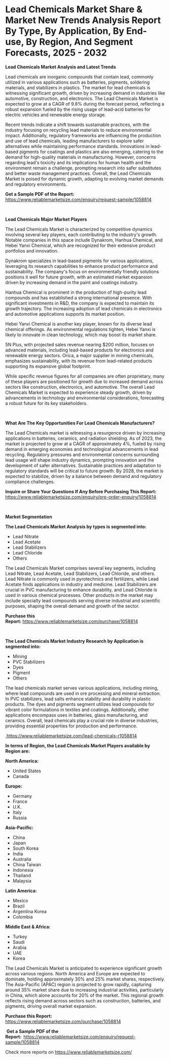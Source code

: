 <p><h1>Lead Chemicals Market Share & Market New Trends Analysis Report By Type, By Application, By End-use, By Region, And Segment Forecasts, 2025 - 2032</h1></p><p><strong>Lead Chemicals Market Analysis and Latest Trends</strong></p>
<p><p>Lead chemicals are inorganic compounds that contain lead, commonly utilized in various applications such as batteries, pigments, soldering materials, and stabilizers in plastics. The market for lead chemicals is witnessing significant growth, driven by increasing demand in industries like automotive, construction, and electronics. The Lead Chemicals Market is expected to grow at a CAGR of 9.8% during the forecast period, reflecting a robust expansion fueled by the rising usage of lead-acid batteries for electric vehicles and renewable energy storage.</p><p>Recent trends indicate a shift towards sustainable practices, with the industry focusing on recycling lead materials to reduce environmental impact. Additionally, regulatory frameworks are influencing the production and use of lead chemicals, leading manufacturers to explore safer alternatives while maintaining performance standards. Innovations in lead-based pigments for coatings and plastics are also emerging, catering to the demand for high-quality materials in manufacturing. However, concerns regarding lead's toxicity and its implications for human health and the environment remain a challenge, prompting research into safer substitutes and better waste management practices. Overall, the Lead Chemicals Market is poised for dynamic growth, adapting to evolving market demands and regulatory environments.</p></p>
<p><strong>Get a Sample PDF of the Report:&nbsp;</strong> <a href="https://www.reliablemarketsize.com/enquiry/request-sample/1058814?utm_campaign=3504&utm_medium=2&utm_source=Github&utm_content=ia&utm_term=31032025&utm_id=lead-chemicals">https://www.reliablemarketsize.com/enquiry/request-sample/1058814</a></p>
<p>&nbsp;</p>
<p><strong>Lead Chemicals Major Market Players</strong></p>
<p><p>The Lead Chemicals Market is characterized by competitive dynamics involving several key players, each contributing to the industry's growth. Notable companies in this space include Dynakrom, Hanhua Chemical, and Hebei Yanxi Chemical, which are recognized for their extensive product portfolios and innovation.</p><p>Dynakrom specializes in lead-based pigments for various applications, leveraging its research capabilities to enhance product performance and sustainability. The company's focus on environmentally friendly solutions positions it well for future growth, with an estimated market expansion driven by increasing demand in the paint and coatings industry.</p><p>Hanhua Chemical is prominent in the production of high-purity lead compounds and has established a strong international presence. With significant investments in R&D, the company is expected to maintain its growth trajectory. The increasing adoption of lead chemicals in electronics and automotive applications supports its market position.</p><p>Hebei Yanxi Chemical is another key player, known for its diverse lead chemical offerings. As environmental regulations tighten, Hebei Yanxi is likely to innovate in clean technology, which may boost its market share.</p><p>5N Plus, with projected sales revenue nearing $200 million, focuses on advanced materials, including lead-based products for electronics and renewable energy sectors. Orica, a major supplier in mining chemicals, emphasizes sustainability, with its revenue from lead-related products supporting its expansive global footprint.</p><p>While specific revenue figures for all companies are often proprietary, many of these players are positioned for growth due to increased demand across sectors like construction, electronics, and automotive. The overall Lead Chemicals Market is expected to experience steady growth, driven by advancements in technology and environmental considerations, forecasting a robust future for its key stakeholders.</p></p>
<p>&nbsp;</p>
<p><strong>What Are The Key Opportunities For Lead Chemicals Manufacturers?</strong></p>
<p><p>The Lead Chemicals market is witnessing a resurgence driven by increasing applications in batteries, ceramics, and radiation shielding. As of 2023, the market is projected to grow at a CAGR of approximately 4%, fueled by rising demand in emerging economies and technological advancements in lead recycling. Regulatory pressures and environmental concerns surrounding lead usage will shape industry dynamics, prompting innovation and the development of safer alternatives. Sustainable practices and adaptation to regulatory standards will be critical to future growth. By 2028, the market is expected to stabilize, driven by a balance between demand and regulatory compliance challenges.</p></p>
<p><strong>Inquire or Share Your Questions If Any Before Purchasing This Report:</strong> <a href="https://www.reliablemarketsize.com/enquiry/pre-order-enquiry/1058814?utm_campaign=3504&utm_medium=2&utm_source=Github&utm_content=ia&utm_term=31032025&utm_id=lead-chemicals">https://www.reliablemarketsize.com/enquiry/pre-order-enquiry/1058814</a></p>
<p>&nbsp;</p>
<p><strong>Market Segmentation</strong></p>
<p><strong>The Lead Chemicals Market Analysis by types is segmented into:</strong></p>
<p><ul><li>Lead Nitrate</li><li>Lead Acetate</li><li>Lead Stabilizers</li><li>Lead Chloride</li><li>Others</li></ul></p>
<p><p>The Lead Chemicals Market comprises several key segments, including Lead Nitrate, Lead Acetate, Lead Stabilizers, Lead Chloride, and others. Lead Nitrate is commonly used in pyrotechnics and fertilizers, while Lead Acetate finds applications in industry and medicine. Lead Stabilizers are crucial in PVC manufacturing to enhance durability, and Lead Chloride is used in various chemical processes. Other products in the market may include specialty lead compounds serving diverse industrial and scientific purposes, shaping the overall demand and growth of the sector.</p></p>
<p><strong>Purchase this Report:&nbsp;</strong><a href="https://www.reliablemarketsize.com/purchase/1058814?utm_campaign=3504&utm_medium=2&utm_source=Github&utm_content=ia&utm_term=31032025&utm_id=lead-chemicals">https://www.reliablemarketsize.com/purchase/1058814</a></p>
<p>&nbsp;</p>
<p><strong>The Lead Chemicals Market Industry Research by Application is segmented into:</strong></p>
<p><ul><li>Mining</li><li>PVC Stabilizers</li><li>Dyes</li><li>Pigment</li><li>Others</li></ul></p>
<p><p>The lead chemicals market serves various applications, including mining, where lead compounds are used in ore processing and mineral extraction. In PVC stabilizers, lead salts enhance stability and durability in plastic products. The dyes and pigments segment utilizes lead compounds for vibrant color formulations in textiles and coatings. Additionally, other applications encompass uses in batteries, glass manufacturing, and ceramics. Overall, lead chemicals play a crucial role in diverse industries, providing essential properties for production and performance.</p></p>
<p><a href="https://www.reliablemarketsize.com/lead-chemicals-r1058814?utm_campaign=3504&utm_medium=2&utm_source=Github&utm_content=ia&utm_term=31032025&utm_id=lead-chemicals">&nbsp;https://www.reliablemarketsize.com/lead-chemicals-r1058814</a></p>
<p><strong>In terms of Region, the Lead Chemicals Market Players available by Region are:</strong></p>
<p>
    <p> <strong> North America: </strong>
        <ul>
            <li>United States</li>
            <li>Canada</li>
        </ul>
        </p> 
    <p> <strong> Europe: </strong>
        <ul>
            <li>Germany</li>
            <li>France</li>
            <li>U.K.</li>
            <li>Italy</li>
            <li>Russia</li>
        </ul>
        </p> 
    <p> <strong> Asia-Pacific: </strong>
        <ul>
            <li>China</li>
            <li>Japan</li>
            <li>South Korea</li>
            <li>India</li>
            <li>Australia</li>
            <li>China Taiwan</li>
            <li>Indonesia</li>
            <li>Thailand</li>
            <li>Malaysia</li>
        </ul>
        </p> 
    <p> <strong> Latin America: </strong>
        <ul>
            <li>Mexico</li>
            <li>Brazil</li>
            <li>Argentina Korea</li>
            <li>Colombia</li>
        </ul>
        </p> 
    <p> <strong> Middle East & Africa: </strong>
        <ul>
            <li>Turkey</li>
            <li>Saudi</li>
            <li>Arabia</li>
            <li>UAE</li>
            <li>Korea</li>
        </ul>
    </p>
    </p>
<p><p>The Lead Chemicals Market is anticipated to experience significant growth across various regions. North America and Europe are expected to dominate, holding approximately 30% and 25% market shares, respectively. The Asia-Pacific (APAC) region is projected to grow rapidly, capturing around 35% market share due to increasing industrial activities, particularly in China, which alone accounts for 20% of the market. This regional growth reflects rising demand across sectors such as construction, batteries, and pigments, driving overall market expansion.</p></p>
<p><strong>Purchase this Report: </strong><a href="https://www.reliablemarketsize.com/purchase/1058814?utm_campaign=3504&utm_medium=2&utm_source=Github&utm_content=ia&utm_term=31032025&utm_id=lead-chemicals">https://www.reliablemarketsize.com/purchase/1058814</a></p>
<p>&nbsp;<strong>Get a Sample PDF of the Report:&nbsp;&nbsp;</strong><a href="https://www.reliablemarketsize.com/enquiry/request-sample/1058814?utm_campaign=3504&utm_medium=2&utm_source=Github&utm_content=ia&utm_term=31032025&utm_id=lead-chemicals">https://www.reliablemarketsize.com/enquiry/request-sample/1058814</a></p>
<p><strong></strong></p>
<p>Check more reports on <a href="https://www.reliablemarketsize.com/?utm_campaign=3504&utm_medium=2&utm_source=Github&utm_content=ia&utm_term=31032025&utm_id=lead-chemicals">https://www.reliablemarketsize.com/</a></p>